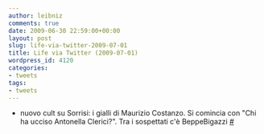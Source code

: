 ```yaml
---
author: leibniz
comments: true
date: 2009-06-30 22:59:00+00:00
layout: post
slug: life-via-twitter-2009-07-01
title: Life via Twitter (2009-07-01)
wordpress_id: 4120
categories:
- tweets
tags:
- tweets
---
```



	
  * nuovo cult su Sorrisi: i gialli di Maurizio Costanzo. Si comincia con "Chi ha ucciso Antonella Clerici?". Tra i sospettati  c'è BeppeBigazzi [#](http://twitter.com/leibniz/statuses/2401914952)


